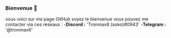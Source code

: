 ### Bienvenue 👋

vous voici sur ma page GitHub soyez le bienvenue 
vous pouvez me contacter via ces réseaux :
-**Discord :** 'Tronmax6 (soko)#0943'
-**Telegram :** '@tronmax6'


<!--
**tronmax6/tronmax6** is a ✨ _special_ ✨ repository because its `README.md` (this file) appears on your GitHub profile.

Here are some ideas to get you started:

- 🔭 I’m currently working on ...
- 🌱 I’m currently learning ...
- 👯 I’m looking to collaborate on ...
- 🤔 I’m looking for help with ...
- 💬 Ask me about ...
- 📫 How to reach me: ...
- 😄 Pronouns: ...
- ⚡ Fun fact: ...
-->
